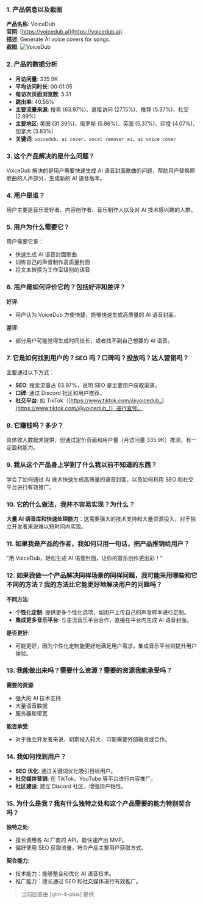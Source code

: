 ### 1. 产品信息以及截图

**产品名称**: VoiceDub  
**官网**: [https://voicedub.ai](https://voicedub.ai)  
**描述**: Generate AI voice covers for songs.  
**截图**: ![VoiceDub](https://cdn-images.toolify.ai/170349865697213001.jpg)

### 2. 产品的数据分析

- **月访问量**: 335.9K
- **平均访问时长**: 00:01:05
- **每访次页面浏览数**: 5.31
- **跳出率**: 40.55%
- **主要流量来源**: 搜索 (63.97%)、直接访问 (27.15%)、推荐 (5.37%)、社交 (2.89%)
- **主要地区**: 美国 (31.39%)、俄罗斯 (5.86%)、英国 (5.37%)、印度 (4.07%)、加拿大 (3.83%)
- **关键词**: `voicedub`、`ai cover`、`vocal remover ai`、`ai voice cover`

### 3. 这个产品解决的是什么问题？

VoiceDub 解决的是用户需要快速生成 AI 语音封面歌曲的问题，帮助用户替换原歌曲的人声部分，生成新的 AI 语音版本。

### 4. 用户是谁？

用户主要是音乐爱好者、内容创作者、音乐制作人以及对 AI 技术感兴趣的人群。

### 5. 用户为什么需要它？

用户需要它来：
- 快速生成 AI 语音封面歌曲
- 训练自己的声音制作高质量封面
- 将文本转换为工作室级别的语音

### 6. 用户是如何评价它的？包括好评和差评？

**好评**:
- 用户认为 VoiceDub 方便快捷，能够快速生成高质量的 AI 语音封面。

**差评**:
- 部分用户可能觉得生成时间较长，或者找不到自己想要的 AI 语音。

### 7. 它是如何找到用户的？SEO 吗？口碑吗？投放吗？达人营销吗？

主要通过以下方式：
- **SEO**: 搜索流量占 63.97%，说明 SEO 是主要用户获取渠道。
- **口碑**: 通过 Discord 社区和用户推荐。
- **社交平台**: 如 TikTok（[https://www.tiktok.com/@voicedub_](https://www.tiktok.com/@voicedub_)）进行宣传。

### 8. 它赚钱吗？多少？

具体收入数据未提供，但通过定价页面和用户量（月访问量 335.9K）推测，有一定盈利能力。

### 9. 我从这个产品身上学到了什么我以前不知道的东西？

学会了如何通过 AI 技术快速生成高质量的语音封面，以及如何利用 SEO 和社交平台进行有效推广。

### 10. 它的什么做法，我并不容易实现？为什么？

**大量 AI 语音库和快速处理能力**：这需要强大的技术支持和大量资源投入，对于独立开发者来说难以短时间内实现。

### 11. 如果我是产品的作者，我如何只用一句话，把产品推销给用户？

"用 VoiceDub，轻松生成 AI 语音封面，让你的音乐创作更出彩！"

### 12. 如果我做一个产品解决同样场景的同样问题，我可能采用哪些和它不同的方法？我的方法比它能更好地解决用户的问题吗？

**不同方法**:
- **个性化定制**: 提供更多个性化选项，如用户上传自己的声音样本进行定制。
- **集成更多音乐平台**: 与主流音乐平台合作，直接在平台内生成 AI 语音封面。

**是否更好**:
- 可能更好，因为个性化定制能更好地满足用户需求，集成音乐平台则提升用户体验。

### 13. 我能做出来吗？需要什么资源？需要的资源我能承受吗？

**需要的资源**:
- 强大的 AI 技术支持
- 大量语音数据
- 服务器和带宽

**能否承受**:
- 对于独立开发者来说，初期投入较大，可能需要外部融资或合作。

### 14. 我如何找到用户？

- **SEO 优化**: 通过关键词优化吸引目标用户。
- **社交媒体营销**: 在 TikTok、YouTube 等平台进行内容推广。
- **社区建设**: 建立 Discord 社区，增强用户粘性。

### 15. 为什么是我？我有什么独特之处和这个产品需要的能力特别契合吗？

**独特之处**:
- 擅长调用各 AI 厂商的 API，能快速产出 MVP。
- 偏好使用 SEO 获取流量，符合产品主要用户获取方式。

**契合能力**:
- 技术能力：能够整合和优化 AI 语音技术。
- 推广能力：擅长通过 SEO 和社交媒体进行有效推广。

> 当前回答由 [glm-4-plus] 提供